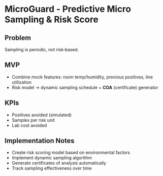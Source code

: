 # MicroGuard - Predictive Micro Sampling & Risk Score

## Problem
Sampling is periodic, not risk‑based.

## MVP
* Combine mock features: room temp/humidity, previous positives, line utilization
* Risk model → dynamic sampling schedule + **COA** (certificate) generator

## KPIs
* Positives avoided (simulated)
* Samples per risk unit
* Lab cost avoided

## Implementation Notes
- Create risk scoring model based on environmental factors
- Implement dynamic sampling algorithm
- Generate certificates of analysis automatically
- Track sampling effectiveness over time